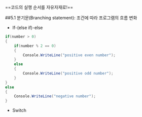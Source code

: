 ==코드의 실행 순서를 자유자재로!==

##5.1 분기문(Branching statement): 조건에 따라 프로그램의 흐름 변화
- If-(else if)-else
``` csharp
if(number > 0)
{
    if(number % 2 == 0)
    {
        Console.WriteLine("positive even number");
    }
    else
    {
        Console.WriteLine("positive odd number");
    }
}
else
{
    Console.WriteLine("negative number");
}
```
- Switch